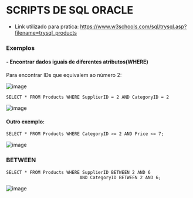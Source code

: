 # SCRIPTS DE SQL ORACLE 
* Link utilizado para pratica: 
https://www.w3schools.com/sql/trysql.asp?filename=trysql_products

### Exemplos

#### - Encontrar dados iguais de diferentes atributos(WHERE)
Para encontrar IDs que equivalem ao número 2:

![image](https://github.com/is-Isadora-Rocha/SQL-Oracle/assets/115477897/02b31cf3-92db-4d9c-9d64-24b91a978c73)


```
SELECT * FROM Products WHERE SupplierID = 2 AND CategoryID = 2
```

![image](https://github.com/is-Isadora-Rocha/SQL-Oracle/assets/115477897/29ad40b7-208c-4aed-93a4-3e072b563290)


#### Outro exemplo:
```
SELECT * FROM Products WHERE CategoryID >= 2 AND Price <= 7;
```
![image](https://github.com/is-Isadora-Rocha/SQL-Oracle/assets/115477897/7cfba52a-e636-4dbd-98f4-6ef544c00fb7)


### BETWEEN

```
SELECT * FROM Products WHERE SupplierID BETWEEN 2 AND 6
							AND CategoryID BETWEEN 2 AND 6;
```
![image](https://github.com/is-Isadora-Rocha/SQL-Oracle/assets/115477897/72c55175-3f92-4eec-b061-caedc29504f1)
